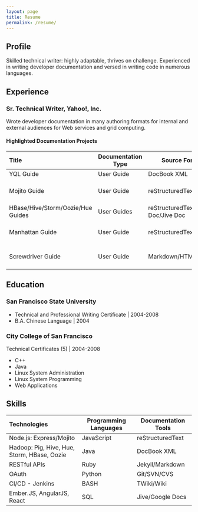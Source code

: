 ```yaml
---
layout: page
title: Resume
permalink: /resume/
---
```


## Profile

Skilled technical writer: highly adaptable, thrives on challenge. Experienced in writing developer documentation and versed in writing code in numerous languages.

## Experience

### Sr. Technical Writer, Yahoo!, Inc.

Wrote developer documentation in many authoring formats for internal and external audiences for Web services and grid computing.

#### **Highlighted Documentation Projects**

|Title|Documentation Type|Source Format|Technology|
|:------------- | ------------- | ------------- | ------------- |
|YQL Guide|User Guide|DocBook XML|SQL, REST API|
|Mojito Guide|User Guide|reStructuredText|Node.js Application Framework/td>|
|HBase/Hive/Storm/Oozie/Hue Guides|User Guides|reStructuredText/Google Doc/Jive Doc|Hadoop|
|Manhattan Guide|User Guide|reStructuredText|Application Hosting Platform|
|Screwdriver Guide|User Guide|Markdown/HTML|Continuous Delivery Platform|

## Education

### San Francisco State University

- Technical and Professional Writing Certificate \| 2004-2008
- B.A. Chinese Language \| 2004

### City College of San Francisco

Technical Certificates (5) \| 2004-2008

- C++ 
- Java
- Linux System Administration 
- Linux System Programming 
- Web Applications

## Skills

|Technologies|Programming Languages|Documentation Tools|
|:------------- | ------------- | ------------- |
|Node.js: Express/Mojito|JavaScript|reStructuredText|
|Hadoop: Pig, Hive, Hue, Storm, HBase, Oozie|Java|DocBook XML|
|RESTful APIs|Ruby|Jekyll/Markdown|
|OAuth|Python|Git/SVN/CVS|
|CI/CD - Jenkins|BASH|TWiki/Wiki|
|Ember.JS, AngularJS, React|SQL|Jive/Google Docs|
